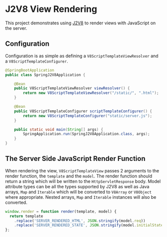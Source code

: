 # J2V8 View Rendering

This project demonstrates using [J2V8](https://github.com/eclipsesource/J2V8) to render views with JavaScript on the server.

## Configuration
Configuration is as simple as defining a `V8ScriptTemplateViewResolver` and a `V8ScriptTemplateConfigurer`.

```java
@SpringBootApplication
public class SpringJ2V8Application {

    @Bean
    public V8ScriptTemplateViewResolver viewResolver() {
        return new V8ScriptTemplateViewResolver("/static/", ".html");
    }

    @Bean
    public V8ScriptTemplateConfigurer scriptTemplateConfigurer() {
        return new V8ScriptTemplateConfigurer("static/server.js");
    }

    public static void main(String[] args) {
        SpringApplication.run(SpringJ2V8Application.class, args);
    }
}
```

## The Server Side JavaScript Render Function
When rendering the view, `V8ScriptTemplateView` passes 2 arguments to the render function, the `template` and the `model`.
The render function should return a string which will be written to the `HttpServletResponse` body.  Model attribute types
can be all the types supported by J2V8 as well as Java arrays, `Map` and `Iterable` which will be converted to `V8Array`
or `V8Object` where appropriate.  Nested arrays, `Map` and `Iterable` instances will also be converted.

```javascript
window.render = function render(template, model) {
  return template
    .replace('SERVER_RENDERED_HTML', JSON.stringify(model.req))
    .replace('SERVER_RENDERED_STATE', JSON.stringify(model.initialState));
};
```